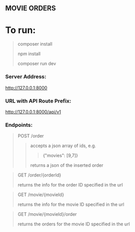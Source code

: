 ## MOVIE ORDERS

# To run:

> composer install
>
> npm install
>
> composer run dev

### Server Address:
http://127.0.0.1:8000

### URL with API Route Prefix:
http://127.0.0.1:8000/api/v1

### Endpoints:

>POST    /order
>>accepts a json array of ids, e.g.
>>>{"movies": [9,7]}
>>
>>returns a json of the inserted order

> 
>
>GET     /order/{orderId}
> 
>returns the info for the order ID specified in the url
>

>GET    /movie/{movieId}
> 
>returns the info for the movie ID specified in the url
> 

>GET    /movie/{movieId}/order
> 
>returns the orders for the movie ID specified in the url

